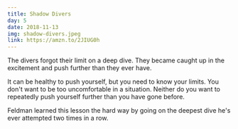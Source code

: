 ```yaml
---
title: Shadow Divers
day: 5
date: 2018-11-13
img: shadow-divers.jpeg
link: https://amzn.to/2JIUG0h
---
```


The divers forgot their limit on a deep dive. They became caught up in the excitement and push further than they ever have.

It can be healthy to push yourself, but you need to know your limits. You don't want to be too uncomfortable in a situation. Neither do you want to repeatedly push yourself further than you have gone before.

Feldman learned this lesson the hard way by going on the deepest dive he's ever attempted two times in a row.
